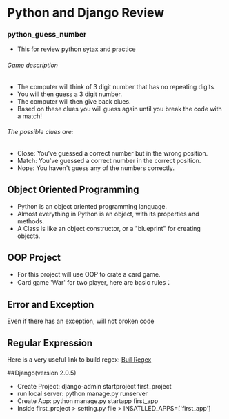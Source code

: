 # Python and Django Review
### python_guess_number
* This for review python sytax and practice
###### Game description
* The computer will think of 3 digit number that has no repeating digits.
* You will then guess a 3 digit number.
* The computer will then give back clues.
* Based on these clues you will guess again until you break the code with a match!
###### The possible clues are:
* Close: You've guessed a correct number but in the wrong position.
* Match: You've guessed a correct number in the correct position.
* Nope: You haven't guess any of the numbers correctly.

## Object Oriented Programming
* Python is an object oriented programming language.
* Almost everything in Python is an object, with its properties and methods.
* A Class is like an object constructor, or a "blueprint" for creating objects.

## OOP Project
* For this project will use OOP to crate a card game.
* Card game 'War' for two player, here are basic rules：

## Error and Exception
Even if there has an exception, will not broken code

## Regular Expression
Here is a very useful link to build regex: [Buil Regex](http://buildregex.com/)

##Django(version 2.0.5)
* Create Project: django-admin startproject first_project
* run local server: python manage.py runserver
* Create App: python manage.py startapp first_app
* Inside first_project > setting.py file > INSATLLED_APPS=['first_app']